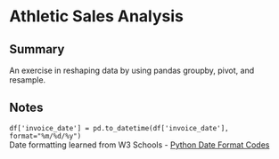 # Athletic Sales Analysis
## Summary
An exercise in reshaping data by using pandas groupby, pivot, and resample.

## Notes
`df['invoice_date'] = pd.to_datetime(df['invoice_date'], format="%m/%d/%y")`  
Date formatting learned from W3 Schools - [Python Date Format Codes](https://www.w3schools.com/python/gloss_python_date_format_codes.asp)